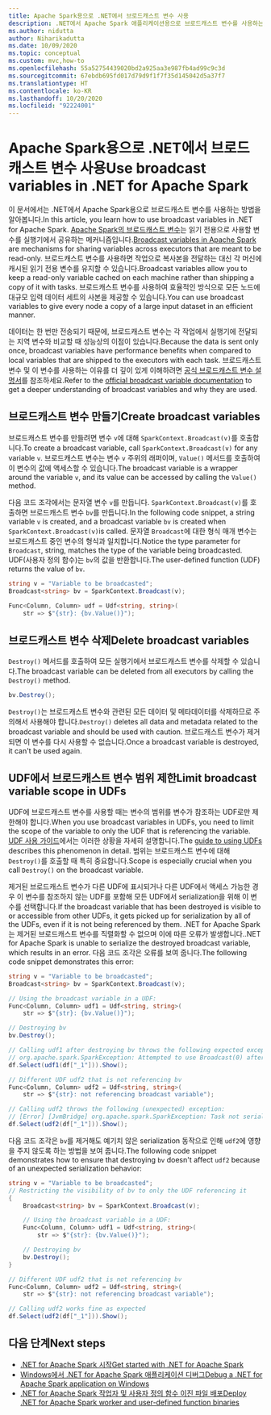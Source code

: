 ```yaml
---
title: Apache Spark용으로 .NET에서 브로드캐스트 변수 사용
description: .NET에서 Apache Spark 애플리케이션용으로 브로드캐스트 변수를 사용하는 방법을 알아봅니다.
ms.author: nidutta
author: Niharikadutta
ms.date: 10/09/2020
ms.topic: conceptual
ms.custom: mvc,how-to
ms.openlocfilehash: 55a52754439020bd2a925aa3e987fb4ad99c9c3d
ms.sourcegitcommit: 67ebdb695fd017d79d9f1f7f35d145042d5a37f7
ms.translationtype: HT
ms.contentlocale: ko-KR
ms.lasthandoff: 10/20/2020
ms.locfileid: "92224001"
---
```

# <a name="use-broadcast-variables-in-net-for-apache-spark"></a><span data-ttu-id="f4feb-103">Apache Spark용으로 .NET에서 브로드캐스트 변수 사용</span><span class="sxs-lookup"><span data-stu-id="f4feb-103">Use broadcast variables in .NET for Apache Spark</span></span>

<span data-ttu-id="f4feb-104">이 문서에서는 .NET에서 Apache Spark용으로 브로드캐스트 변수를 사용하는 방법을 알아봅니다.</span><span class="sxs-lookup"><span data-stu-id="f4feb-104">In this article, you learn how to use broadcast variables in .NET for Apache Spark.</span></span> <span data-ttu-id="f4feb-105">[Apache Spark의 브로드캐스트 변수](https://spark.apache.org/docs/2.2.0/rdd-programming-guide.html#broadcast-variables)는 읽기 전용으로 사용할 변수를 실행기에서 공유하는 메커니즘입니다.</span><span class="sxs-lookup"><span data-stu-id="f4feb-105">[Broadcast variables in Apache Spark](https://spark.apache.org/docs/2.2.0/rdd-programming-guide.html#broadcast-variables) are mechanisms for sharing variables across executors that are meant to be read-only.</span></span> <span data-ttu-id="f4feb-106">브로드캐스트 변수를 사용하면 작업으로 복사본을 전달하는 대신 각 머신에 캐시된 읽기 전용 변수를 유지할 수 있습니다.</span><span class="sxs-lookup"><span data-stu-id="f4feb-106">Broadcast variables allow you to keep a read-only variable cached on each machine rather than shipping a copy of it with tasks.</span></span> <span data-ttu-id="f4feb-107">브로드캐스트 변수를 사용하여 효율적인 방식으로 모든 노드에 대규모 입력 데이터 세트의 사본을 제공할 수 있습니다.</span><span class="sxs-lookup"><span data-stu-id="f4feb-107">You can use broadcast variables to give every node a copy of a large input dataset in an efficient manner.</span></span>

<span data-ttu-id="f4feb-108">데이터는 한 번만 전송되기 때문에, 브로드캐스트 변수는 각 작업에서 실행기에 전달되는 지역 변수와 비교할 때 성능상의 이점이 있습니다.</span><span class="sxs-lookup"><span data-stu-id="f4feb-108">Because the data is sent only once, broadcast variables have performance benefits when compared to local variables that are shipped to the executors with each task.</span></span> <span data-ttu-id="f4feb-109">브로드캐스트 변수 및 이 변수를 사용하는 이유를 더 깊이 있게 이해하려면 [공식 브로드캐스트 변수 설명서](https://spark.apache.org/docs/2.2.0/rdd-programming-guide.html#broadcast-variables)를 참조하세요.</span><span class="sxs-lookup"><span data-stu-id="f4feb-109">Refer to the [official broadcast variable documentation](https://spark.apache.org/docs/2.2.0/rdd-programming-guide.html#broadcast-variables) to get a deeper understanding of broadcast variables and why they are used.</span></span>

## <a name="create-broadcast-variables"></a><span data-ttu-id="f4feb-110">브로드캐스트 변수 만들기</span><span class="sxs-lookup"><span data-stu-id="f4feb-110">Create broadcast variables</span></span>

<span data-ttu-id="f4feb-111">브로드캐스트 변수를 만들려면 변수 `v`에 대해 `SparkContext.Broadcast(v)`를 호출합니다.</span><span class="sxs-lookup"><span data-stu-id="f4feb-111">To create a broadcast variable, call `SparkContext.Broadcast(v)` for any variable `v`.</span></span> <span data-ttu-id="f4feb-112">브로드캐스트 변수는 변수 `v` 주위의 래퍼이며, `Value()` 메서드를 호출하여 이 변수의 값에 액세스할 수 있습니다.</span><span class="sxs-lookup"><span data-stu-id="f4feb-112">The broadcast variable is a wrapper around the variable `v`, and its value can be accessed by calling the `Value()` method.</span></span>

<span data-ttu-id="f4feb-113">다음 코드 조각에서는 문자열 변수 `v`를 만듭니다. `SparkContext.Broadcast(v)`를 호출하면 브로드캐스트 변수 `bv`를 만듭니다.</span><span class="sxs-lookup"><span data-stu-id="f4feb-113">In the following code snippet, a string variable `v` is created, and a broadcast variable `bv` is created when `SparkContext.Broadcast(v)`is called.</span></span> <span data-ttu-id="f4feb-114">문자열 `Broadcast`에 대한 형식 매개 변수는 브로드캐스트 중인 변수의 형식과 일치합니다.</span><span class="sxs-lookup"><span data-stu-id="f4feb-114">Notice the type parameter for `Broadcast`, string, matches the type of the variable being broadcasted.</span></span> <span data-ttu-id="f4feb-115">UDF(사용자 정의 함수)는 `bv`의 값을 반환합니다.</span><span class="sxs-lookup"><span data-stu-id="f4feb-115">The user-defined function (UDF) returns the value of `bv`.</span></span>

```csharp
string v = "Variable to be broadcasted";
Broadcast<string> bv = SparkContext.Broadcast(v);

Func<Column, Column> udf = Udf<string, string>(
    str => $"{str}: {bv.Value()}");
```

## <a name="delete-broadcast-variables"></a><span data-ttu-id="f4feb-116">브로드캐스트 변수 삭제</span><span class="sxs-lookup"><span data-stu-id="f4feb-116">Delete broadcast variables</span></span>

<span data-ttu-id="f4feb-117">`Destroy()` 메서드를 호출하여 모든 실행기에서 브로드캐스트 변수를 삭제할 수 있습니다.</span><span class="sxs-lookup"><span data-stu-id="f4feb-117">The broadcast variable can be deleted from all executors by calling the `Destroy()` method.</span></span>

```csharp
bv.Destroy();
```

<span data-ttu-id="f4feb-118">`Destroy()`는 브로드캐스트 변수와 관련된 모든 데이터 및 메타데이터를 삭제하므로 주의해서 사용해야 합니다.</span><span class="sxs-lookup"><span data-stu-id="f4feb-118">`Destroy()` deletes all data and metadata related to the broadcast variable and should be used with caution.</span></span> <span data-ttu-id="f4feb-119">브로드캐스트 변수가 제거되면 이 변수를 다시 사용할 수 없습니다.</span><span class="sxs-lookup"><span data-stu-id="f4feb-119">Once a broadcast variable is destroyed, it can't be used again.</span></span>

## <a name="limit-broadcast-variable-scope-in-udfs"></a><span data-ttu-id="f4feb-120">UDF에서 브로드캐스트 변수 범위 제한</span><span class="sxs-lookup"><span data-stu-id="f4feb-120">Limit broadcast variable scope in UDFs</span></span>

<span data-ttu-id="f4feb-121">UDF에 브로드캐스트 변수를 사용할 때는 변수의 범위를 변수가 참조하는 UDF로만 제한해야 합니다.</span><span class="sxs-lookup"><span data-stu-id="f4feb-121">When you use broadcast variables in UDFs, you need to limit the scope of the variable to only the UDF that is referencing the variable.</span></span> <span data-ttu-id="f4feb-122">[UDF 사용 가이드](udf-guide.md)에서는 이러한 상황을 자세히 설명합니다.</span><span class="sxs-lookup"><span data-stu-id="f4feb-122">The [guide to using UDFs](udf-guide.md) describes this phenomenon in detail.</span></span> <span data-ttu-id="f4feb-123">범위는 브로드캐스트 변수에 대해 `Destroy()`를 호출할 때 특히 중요합니다.</span><span class="sxs-lookup"><span data-stu-id="f4feb-123">Scope is especially crucial when you call `Destroy()` on the broadcast variable.</span></span>

<span data-ttu-id="f4feb-124">제거된 브로드캐스트 변수가 다른 UDF에 표시되거나 다른 UDF에서 액세스 가능한 경우 이 변수를 참조하지 않는 UDF를 포함해 모든 UDF에서 serialization을 위해 이 변수를 선택합니다.</span><span class="sxs-lookup"><span data-stu-id="f4feb-124">If the broadcast variable that has been destroyed is visible to or accessible from other UDFs, it gets picked up for serialization by all of the UDFs, even if it is not being referenced by them.</span></span> <span data-ttu-id="f4feb-125">.NET for Apache Spark는 제거된 브로드캐스트 변수를 직렬화할 수 없으며 이에 따른 오류가 발생합니다.</span><span class="sxs-lookup"><span data-stu-id="f4feb-125">.NET for Apache Spark is unable to serialize the destroyed broadcast variable, which results in an error.</span></span> <span data-ttu-id="f4feb-126">다음 코드 조각은 오류를 보여 줍니다.</span><span class="sxs-lookup"><span data-stu-id="f4feb-126">The following code snippet demonstrates this error:</span></span>

```csharp
string v = "Variable to be broadcasted";
Broadcast<string> bv = SparkContext.Broadcast(v);

// Using the broadcast variable in a UDF:
Func<Column, Column> udf1 = Udf<string, string>(
    str => $"{str}: {bv.Value()}");

// Destroying bv
bv.Destroy();

// Calling udf1 after destroying bv throws the following expected exception:
// org.apache.spark.SparkException: Attempted to use Broadcast(0) after it was destroyed
df.Select(udf1(df["_1"])).Show();

// Different UDF udf2 that is not referencing bv
Func<Column, Column> udf2 = Udf<string, string>(
    str => $"{str}: not referencing broadcast variable");

// Calling udf2 throws the following (unexpected) exception:
// [Error] [JvmBridge] org.apache.spark.SparkException: Task not serializable
df.Select(udf2(df["_1"])).Show();
```

<span data-ttu-id="f4feb-127">다음 코드 조각은 `bv`를 제거해도 예기치 않은 serialization 동작으로 인해 `udf2`에 영향을 주지 않도록 하는 방법을 보여 줍니다.</span><span class="sxs-lookup"><span data-stu-id="f4feb-127">The following code snippet demonstrates how to ensure that destroying `bv` doesn't affect `udf2` because of an unexpected serialization behavior:</span></span>

```csharp
string v = "Variable to be broadcasted";
// Restricting the visibility of bv to only the UDF referencing it
{
    Broadcast<string> bv = SparkContext.Broadcast(v);

    // Using the broadcast variable in a UDF:
    Func<Column, Column> udf1 = Udf<string, string>(
        str => $"{str}: {bv.Value()}");

    // Destroying bv
    bv.Destroy();
}

// Different UDF udf2 that is not referencing bv
Func<Column, Column> udf2 = Udf<string, string>(
    str => $"{str}: not referencing broadcast variable");

// Calling udf2 works fine as expected
df.Select(udf2(df["_1"])).Show();
```

## <a name="next-steps"></a><span data-ttu-id="f4feb-128">다음 단계</span><span class="sxs-lookup"><span data-stu-id="f4feb-128">Next steps</span></span>

* [<span data-ttu-id="f4feb-129">.NET for Apache Spark 시작</span><span class="sxs-lookup"><span data-stu-id="f4feb-129">Get started with .NET for Apache Spark</span></span>](../tutorials/get-started.md)
* [<span data-ttu-id="f4feb-130">Windows에서 .NET for Apache Spark 애플리케이션 디버그</span><span class="sxs-lookup"><span data-stu-id="f4feb-130">Debug a .NET for Apache Spark application on Windows</span></span>](debug.md)
* [<span data-ttu-id="f4feb-131">.NET for Apache Spark 작업자 및 사용자 정의 함수 이진 파일 배포</span><span class="sxs-lookup"><span data-stu-id="f4feb-131">Deploy .NET for Apache Spark worker and user-defined function binaries</span></span>](deploy-worker-udf-binaries.md)
